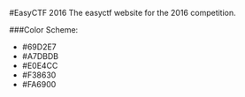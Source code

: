 #EasyCTF 2016
The easyctf website for the 2016 competition.

###Color Scheme:

* &#35;69D2E7
* &#35;A7DBDB
* &#35;E0E4CC
* &#35;F38630
* &#35;FA6900
